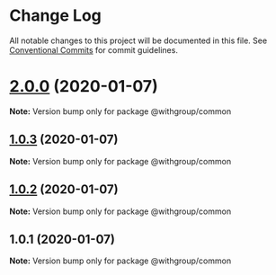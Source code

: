 # Change Log

All notable changes to this project will be documented in this file.
See [Conventional Commits](https://conventionalcommits.org) for commit guidelines.

# [2.0.0](https://github.com/stalkerboy/withgroup_h/compare/@withgroup/common@1.0.3...@withgroup/common@2.0.0) (2020-01-07)

**Note:** Version bump only for package @withgroup/common





## [1.0.3](https://github.com/stalkerboy/withgroup_h/compare/@withgroup/common@1.0.2...@withgroup/common@1.0.3) (2020-01-07)

**Note:** Version bump only for package @withgroup/common





## [1.0.2](https://github.com/stalkerboy/withgroup_h/compare/@withgroup/common@1.0.1...@withgroup/common@1.0.2) (2020-01-07)

**Note:** Version bump only for package @withgroup/common





## 1.0.1 (2020-01-07)

**Note:** Version bump only for package @withgroup/common

